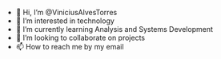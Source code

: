 - 👋 Hi, I’m @ViniciusAlvesTorres
- 👀 I’m interested in technology
- 🌱 I’m currently learning Analysis and Systems Development
- 💞️ I’m looking to collaborate on projects
- 📫 How to reach me by my email

<!---
ViniciusAlvesTorres/ViniciusAlvesTorres is a ✨ special ✨ repository because its `README.md` (this file) appears on your GitHub profile.
You can click the Preview link to take a look at your changes.
--->
